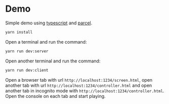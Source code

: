 # Demo

Simple demo using [typescript](https://www.typescriptlang.org/) and [parcel](https://parceljs.org/).

```bash
yarn install
```

Open a terminal and run the command:

```bash
yarn run dev:server
```

Open another terminal and run the command:

```bash
yarn run dev:client
```

Open a browser tab with url `http://localhost:1234/screen.html`, open another tab with url `http://localhost:1234/controller.html` and open another tab in incognito mode with `http://localhost:1234/controller.html`. Open the console on each tab and start playing.
